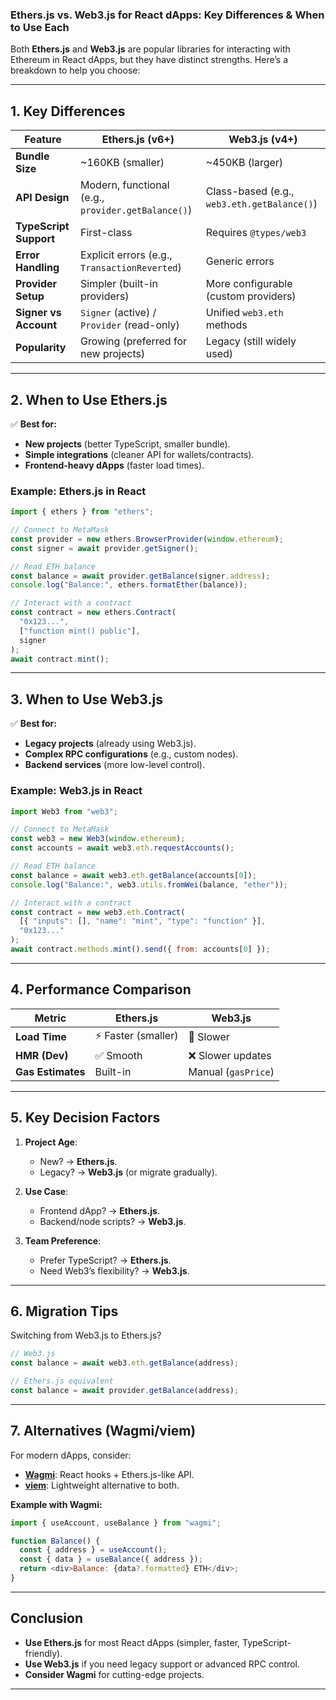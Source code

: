 ### **Ethers.js vs. Web3.js for React dApps: Key Differences & When to Use Each**  

Both **Ethers.js** and **Web3.js** are popular libraries for interacting with Ethereum in React dApps, but they have distinct strengths. Here’s a breakdown to help you choose:

---

## **1. Key Differences**  
| Feature               | **Ethers.js** (v6+)                          | **Web3.js** (v4+)                          |
|-----------------------|---------------------------------------------|--------------------------------------------|
| **Bundle Size**       | ~160KB (smaller)                           | ~450KB (larger)                           |
| **API Design**        | Modern, functional (e.g., `provider.getBalance()`) | Class-based (e.g., `web3.eth.getBalance()`) |
| **TypeScript Support**| First-class                                | Requires `@types/web3`                    |
| **Error Handling**    | Explicit errors (e.g., `TransactionReverted`) | Generic errors                            |
| **Provider Setup**    | Simpler (built-in providers)               | More configurable (custom providers)       |
| **Signer vs Account** | `Signer` (active) / `Provider` (read-only) | Unified `web3.eth` methods                |
| **Popularity**        | Growing (preferred for new projects)       | Legacy (still widely used)                |

---

## **2. When to Use Ethers.js**  
✅ **Best for:**  
- **New projects** (better TypeScript, smaller bundle).  
- **Simple integrations** (cleaner API for wallets/contracts).  
- **Frontend-heavy dApps** (faster load times).  

### **Example: Ethers.js in React**  
```javascript
import { ethers } from "ethers";

// Connect to MetaMask
const provider = new ethers.BrowserProvider(window.ethereum);
const signer = await provider.getSigner();

// Read ETH balance
const balance = await provider.getBalance(signer.address);
console.log("Balance:", ethers.formatEther(balance));

// Interact with a contract
const contract = new ethers.Contract(
  "0x123...",
  ["function mint() public"],
  signer
);
await contract.mint();
```

---

## **3. When to Use Web3.js**  
✅ **Best for:**  
- **Legacy projects** (already using Web3.js).  
- **Complex RPC configurations** (e.g., custom nodes).  
- **Backend services** (more low-level control).  

### **Example: Web3.js in React**  
```javascript
import Web3 from "web3";

// Connect to MetaMask
const web3 = new Web3(window.ethereum);
const accounts = await web3.eth.requestAccounts();

// Read ETH balance
const balance = await web3.eth.getBalance(accounts[0]);
console.log("Balance:", web3.utils.fromWei(balance, "ether"));

// Interact with a contract
const contract = new web3.eth.Contract(
  [{ "inputs": [], "name": "mint", "type": "function" }],
  "0x123..."
);
await contract.methods.mint().send({ from: accounts[0] });
```

---

## **4. Performance Comparison**  
| Metric          | **Ethers.js**      | **Web3.js**        |
|-----------------|--------------------|--------------------|
| **Load Time**   | ⚡ Faster (smaller) | 🐢 Slower          |
| **HMR (Dev)**   | ✅ Smooth          | ❌ Slower updates  |
| **Gas Estimates**| Built-in          | Manual (`gasPrice`)|

---

## **5. Key Decision Factors**  
1. **Project Age**:  
   - New? → **Ethers.js**.  
   - Legacy? → **Web3.js** (or migrate gradually).  

2. **Use Case**:  
   - Frontend dApp? → **Ethers.js**.  
   - Backend/node scripts? → **Web3.js**.  

3. **Team Preference**:  
   - Prefer TypeScript? → **Ethers.js**.  
   - Need Web3’s flexibility? → **Web3.js**.  

---

## **6. Migration Tips**  
Switching from Web3.js to Ethers.js?  
```javascript
// Web3.js
const balance = await web3.eth.getBalance(address);

// Ethers.js equivalent
const balance = await provider.getBalance(address);
```

---

## **7. Alternatives (Wagmi/viem)**  
For modern dApps, consider:  
- **[Wagmi](https://wagmi.sh/)**: React hooks + Ethers.js-like API.  
- **[viem](https://viem.sh/)**: Lightweight alternative to both.  

**Example with Wagmi:**  
```javascript
import { useAccount, useBalance } from "wagmi";

function Balance() {
  const { address } = useAccount();
  const { data } = useBalance({ address });
  return <div>Balance: {data?.formatted} ETH</div>;
}
```

---

## **Conclusion**  
- **Use Ethers.js** for most React dApps (simpler, faster, TypeScript-friendly).  
- **Use Web3.js** if you need legacy support or advanced RPC control.  
- **Consider Wagmi** for cutting-edge projects.  

---
